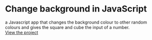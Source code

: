 # Change background in JavaScript
a Javascript app that changes the background colour to other random colours and gives the square and cube the input of a number.
<br>
[View the project](https://oyelakin-mercy.github.io/Change-background/)
